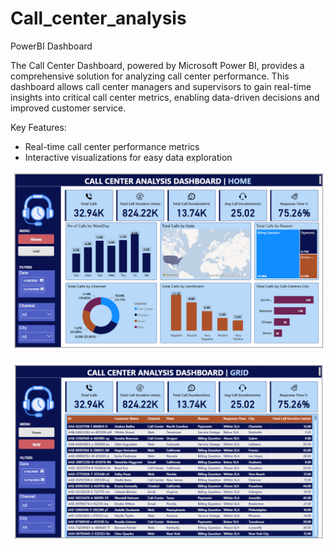 # Call_center_analysis
PowerBI Dashboard

The Call Center Dashboard, powered by Microsoft Power BI, provides a comprehensive solution for analyzing call center performance. 
This dashboard allows call center managers and supervisors to gain real-time insights into critical call center metrics,
enabling data-driven decisions and improved customer service.

Key Features:
- Real-time call center performance metrics
- Interactive visualizations for easy data exploration



![Dashboard | Home](https://github.com/nafsahmad/Call_center_analysis/blob/main/Screenshot%202023-11-06%20083141.png)

![Dashboard | Grid](https://github.com/nafsahmad/Call_center_analysis/blob/main/Screenshot%202023-11-06%20083232.png)
